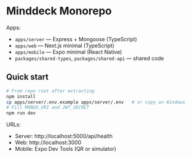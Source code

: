 # Minddeck Monorepo

Apps:
- `apps/server` — Express + Mongoose (TypeScript)
- `apps/web` — Next.js minimal (TypeScript)
- `apps/mobile` — Expo minimal (React Native)
- `packages/shared-types`, `packages/shared-api` — shared code

## Quick start
```bash
# From repo root after extracting
npm install
cp apps/server/.env.example apps/server/.env   # or copy on Windows
# Fill MONGO_URI and JWT_SECRET
npm run dev
```

URLs:
- Server: http://localhost:5000/api/health
- Web: http://localhost:3000
- Mobile: Expo Dev Tools (QR or simulator)